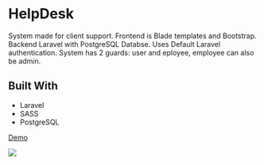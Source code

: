 <h1>HelpDesk</h1>

<p>System made for client support. Frontend is Blade templates and Bootstrap. Backend Laravel with PostgreSQL Databse. Uses Default Laravel authentication. System has 2 guards: user and eployee, employee can also be admin.</p>

<h2>Built With</h2>

<ul>
    <li>Laravel</li>
    <li>SASS</li>
    <li>PostgreSQL</li>
</ul>

<a href="http://help-desk-test.herokuapp.com/" target="_blank" rel="noopener noreferrer">Demo</a>

<img src="https://i.postimg.cc/j2JqjLFp/helpdesk.png">
